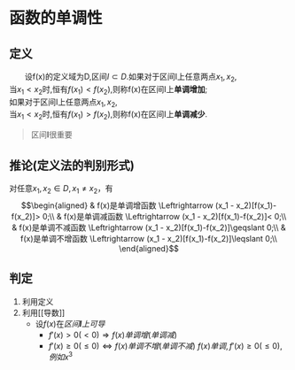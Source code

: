 # 函数的单调性
## 定义
&emsp;&emsp;设f(x)的定义域为D,区间$I \subset D$.如果对于区间I上任意两点$x_1, x_2$,  
当$x_1< x_2$时,恒有$f(x_1)< f(x_2)$,则称f(x)在区间I上**单调增加**;  
如果对于区间I上任意两点$x_1, x_2$,  
当$x_1< x_2$时,恒有$f(x_1)> f(x_2)$,则称f(x)在区间I上**单调减少**.

> 区间**I**很重要

## 推论(定义法的判别形式)
对任意$x_1, x_2 \in D , x_1 \not = x_2$，有
$$\begin{aligned}
& f(x)是单调增函数 \Leftrightarrow (x_1 - x_2)[f(x_1)-f(x_2)]> 0;\\
& f(x)是单调减函数 \Leftrightarrow (x_1 - x_2)[f(x_1)-f(x_2)]< 0;\\
& f(x)是单调不减函数 \Leftrightarrow (x_1 - x_2)[f(x_1)-f(x_2)]\geqslant 0;\\
& f(x)是单调不增函数 \Leftrightarrow (x_1 - x_2)[f(x_1)-f(x_2)]\leqslant 0;\\
\end{aligned}$$

## 判定
1. 利用定义
2. 利用[[导数]]
    * 设$f(x)$在*区间**I**上可导*
        + $f'(x)>0(<0) \Rightarrow f(x)单调增(单调减)$
        + $f'(x) \ge 0(\le 0) \Leftrightarrow f(x)单调不增(单调不减)$
        $f(x)单调,f'(x)≥0(≤0),例如x^3$

